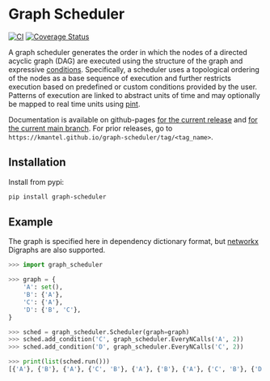 # Graph Scheduler

[![CI](https://github.com/kmantel/graph-scheduler/actions/workflows/ci.yml/badge.svg)](https://github.com/kmantel/graph-scheduler/actions/workflows/ci.yml)
[![Coverage Status](https://coveralls.io/repos/github/kmantel/graph-scheduler/badge.svg)](https://coveralls.io/github/kmantel/graph-scheduler)

A graph scheduler generates the order in which the nodes of a directed
acyclic graph (DAG) are executed using the structure of the graph and
expressive
[conditions](https://kmantel.github.io/graph-scheduler/Condition.html).
Specifically, a scheduler uses a topological ordering of the nodes as a
base sequence of execution and further restricts execution based on
predefined or custom conditions provided by the user. Patterns of
execution are linked to abstract units of time and may optionally be
mapped to real time units using [pint](https://pint.readthedocs.io/).

Documentation is available on github-pages [for the current
release](https://kmantel.github.io/graph-scheduler/) and [for the
current main
branch](https://kmantel.github.io/graph-scheduler/branch/main). For
prior releases, go to
``https://kmantel.github.io/graph-scheduler/tag/<tag_name>``.

## Installation

Install from pypi:

```sh
pip install graph-scheduler
```

## Example

The graph is specified here in dependency dictionary format, but
[networkx](https://github.com/networkx/networkx) Digraphs are also
supported.

```python
>>> import graph_scheduler

>>> graph = {
    'A': set(),
    'B': {'A'},
    'C': {'A'},
    'D': {'B', 'C'},
}

>>> sched = graph_scheduler.Scheduler(graph=graph)
>>> sched.add_condition('C', graph_scheduler.EveryNCalls('A', 2))
>>> sched.add_condition('D', graph_scheduler.EveryNCalls('C', 2))

>>> print(list(sched.run()))
[{'A'}, {'B'}, {'A'}, {'C', 'B'}, {'A'}, {'B'}, {'A'}, {'C', 'B'}, {'D'}]
```
